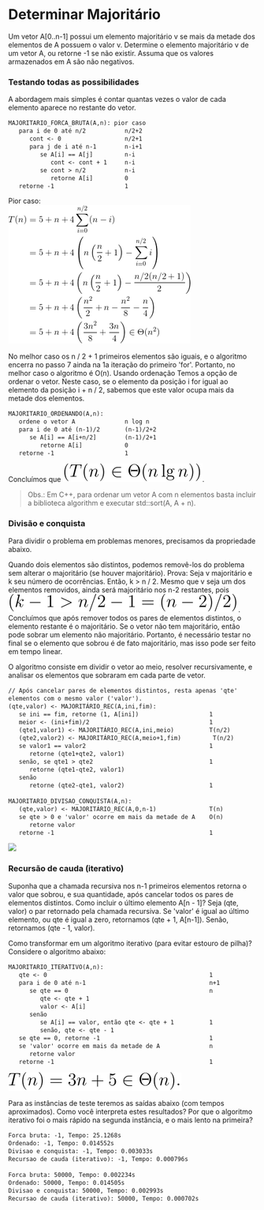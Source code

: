 # Determinar Majoritário

Um vetor A[0..n-1] possui um elemento majoritário v se mais da metade dos elementos de A possuem o valor v. Determine o elemento majoritário v de um vetor A, ou retorne -1 se não existir. Assuma que os valores armazenados em A são não negativos.

### Testando todas as possibilidades
A abordagem mais simples é contar quantas vezes o valor de cada elemento aparece no restante do vetor.
```pseudocodigo
MAJORITARIO_FORCA_BRUTA(A,n): pior caso
   para i de 0 até n/2           n/2+2
      cont <- 0                  n/2+1
      para j de i até n-1        n-i+1
         se A[i] == A[j]         n-i
            cont <- cont + 1     n-i
         se cont > n/2           n-i
            retorne A[i]         0
   retorne -1                    1
```

Pior caso:  
![](equacao1.gif)

No melhor caso os n / 2 + 1 primeiros elementos são iguais, e o algoritmo encerra no passo 7 ainda na 1a iteração do primeiro 'for'. Portanto, no melhor caso o algoritmo é O(n).
Usando ordenação
Temos a opção de ordenar o vetor. Neste caso, se o elemento da posição i for igual ao elemento da posição i + n / 2, sabemos que este valor ocupa mais da metade dos elementos.
```
MAJORITARIO_ORDENANDO(A,n):
   ordene o vetor A              n log n
   para i de 0 até (n-1)/2       (n-1)/2+2
      se A[i] == A[i+n/2]        (n-1)/2+1
         retorne A[i]            0
   retorne -1                    1
```
Concluímos que ![](equacao2.svg).

> Obs.: Em C++, para ordenar um vetor A com n elementos basta incluir a biblioteca algorithm e executar std::sort(A, A + n).

### Divisão e conquista
Para dividir o problema em problemas menores, precisamos da propriedade abaixo.

Quando dois elementos são distintos, podemos removê-los do problema sem alterar o majoritário (se houver majoritário).
Prova: Seja v majoritário e k seu número de ocorrências. Então, k > n / 2. Mesmo que v seja um dos elementos removidos, ainda será majoritário nos n-2 restantes, pois ![](equacao3.svg).
Concluímos que após remover todos os pares de elementos distintos, o elemento restante é o majoritário. Se o vetor não tem majoritário, então pode sobrar um elemento não majoritário. Portanto, é necessário testar no final se o elemento que sobrou é de fato majoritário, mas isso pode ser feito em tempo linear.

O algoritmo consiste em dividir o vetor ao meio, resolver recursivamente, e analisar os elementos que sobraram em cada parte de vetor.
```
// Após cancelar pares de elementos distintos, resta apenas 'qte' elementos com o mesmo valor ('valor').
(qte,valor) <- MAJORITÁRIO_REC(A,ini,fim):
   se ini == fim, retorne (1, A[ini])                    1
   meior <- (ini+fim)/2                                  1
   (qte1,valor1) <- MAJORITÁRIO_REC(A,ini,meio)          T(n/2)
   (qte2,valor2) <- MAJORITÁRIO_REC(A,meio+1,fim)         T(n/2)
   se valor1 == valor2                                   1
      retorne (qte1+qte2, valor1)
   senão, se qte1 > qte2                                 1
      retorne (qte1-qte2, valor1)
   senão
      retorne (qte2-qte1, valor2)                        1

MAJORITARIO_DIVISAO_CONQUISTA(A,n):
   (qte,valor) <- MAJORITÁRIO_REC(A,0,n-1)               T(n)
   se qte > 0 e 'valor' ocorre em mais da metade de A    O(n)
      retorne valor
   retorne -1                                            1
```
![](equacao4.gif)  

### Recursão de cauda (iterativo)
Suponha que a chamada recursiva nos n-1 primeiros elementos retorna o valor que sobrou, e sua quantidade, após cancelar todos os pares de elementos distintos. Como incluir o último elemento A[n - 1]? Seja (qte, valor) o par retornado pela chamada recursiva. Se 'valor' é igual ao último elemento, ou qte é igual a zero, retornamos (qte + 1, A[n-1]). Senão, retornamos (qte - 1, valor).

Como transformar em um algoritmo iterativo (para evitar estouro de pilha)? Considere o algoritmo abaixo:
```
MAJORITARIO_ITERATIVO(A,n):
   qte <- 0                                              1
   para i de 0 até n-1                                   n+1
      se qte == 0                                        n
         qte <- qte + 1
         valor <- A[i]
      senão
         se A[i] == valor, então qte <- qte + 1          1
         senão, qte <- qte - 1
   se qte == 0, retorne -1                               1
   se 'valor' ocorre em mais da metade de A              n
      retorne valor
   retorne -1                                            1
```
![](equacao5.svg)  

Para as instâncias de teste teremos as saídas abaixo (com tempos aproximados). Como você interpreta estes resultados? Por que o algoritmo iterativo foi o mais rápido na segunda instância, e o mais lento na primeira?
```
Forca bruta: -1, Tempo: 25.1268s
Ordenado: -1, Tempo: 0.014552s
Divisao e conquista: -1, Tempo: 0.003033s
Recursao de cauda (iterativo): -1, Tempo: 0.000796s

Forca bruta: 50000, Tempo: 0.002234s
Ordenado: 50000, Tempo: 0.014505s
Divisao e conquista: 50000, Tempo: 0.002993s
Recursao de cauda (iterativo): 50000, Tempo: 0.000702s
```
